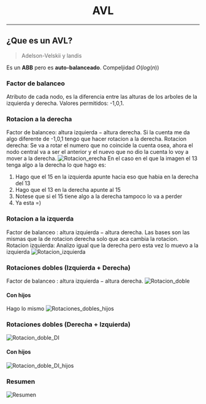 # <center>AVL</center>
----

## ¿Que es un AVL?
> Adelson-Velskii y landis

Es un **ABB** pero es **auto-balanceado**. Compeljidad $O(log(n))$
### Factor de balanceo
Atributo de cada nodo, es la diferencia entre las alturas de los arboles de la izquierda y derecha. Valores permitidos: -1,0,1.
### Rotacion a la derecha
Factor de balanceo: $\text{altura izquierda} - \text{altura derecha}$. Si la cuenta me da algo diferente de -1,0,1 tengo que hacer rotacion a la derecha. 
Rotacion derecha: Se va a rotar el numero que no coincide la cuenta osea, ahora el nodo central va a ser el anterior y el nuevo que no dio la cuenta lo voy a mover a la derecha.
![Rotacion_erecha](https://i.imgur.com/QshzCBm.png "Rotacion derecha")
En el caso en el que la imagen el 13 tenga algo a la derecha lo que hago es:
1. Hago que el 15 en la izquierda apunte hacia eso que habia en la derecha del 13
2. Hago que el 13 en la derecha apunte al 15
3. Notese que si el 15 tiene algo a la derecha tampoco lo va a perder
4. Ya esta =)
### Rotacion a la izquerda
Factor de balanceo : $\text{altura izquierda} - \text{altura derecha}$. Las bases son las mismas que la de rotacion derecha solo que aca cambia la rotacion.
Rotacion izquierda: Analizo igual que la derecha pero esta vez lo muevo a la izquierda
![Rotacion_izquierda](https://i.imgur.com/2Z4pcsF.png "Rotacion izquierda")
### Rotaciones dobles (Izquierda + Derecha)
Factor de balanceo : $\text{altura izquierda} - \text{altura derecha}$. 
![Rotacion_doble](https://i.imgur.com/vkiwSWo.png "Rotacion doble")
#### Con hijos
Hago lo mismo
![Rotaciones_dobles_hijos](https://i.imgur.com/HHFpox1.png "Rotacion doble hijo") 
### Rotaciones dobles (Derecha + Izquierda)
![Rotacion_doble_DI](https://i.imgur.com/qpU0O5W.png "Rotacion doble derecha izquierda")
#### Con hijos
![Rotacion_doble_DI_hijos](https://i.imgur.com/9Qt74GU.png "Rotacion doble derecha izquierda con hijos")

### Resumen
![Resumen](https://i.imgur.com/JXQGQmY.png "Resumen")
